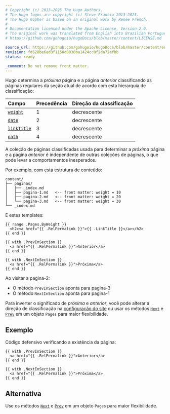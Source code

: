 ```yaml
---
# Copyright (c) 2013–2025 The Hugo Authors.
# The Hugo logos are copyright (c) Steve Francia 2013–2025.
# The Hugo Gopher is based on an original work by Renée French.
#
# Documentation licensed under the Apache License, Version 2.0.
# The original work was translated from English into Brazilian Portuguese.
# https://github.com/gohugoio/hugoDocs/blob/master/content/LICENSE.md

source_url: https://github.com/gohugoio/hugoDocs/blob/master/content/en/_common/methods/page/nextinsection-and-previnsection.md
revision: fd628be6ed3f1150d0030ba1424cc8f2da72efbb
status: ready

_comment: Do not remove front matter.
---
```


Hugo determina a _próxima_ página e a página _anterior_ classificando as páginas
regulares da seção atual de acordo com esta hierarquia de classificação:

 Campo         | Precedência | Direção da classificação
:--------------|:------------|:-------------------------
 [`weight`]    | 1           | decrescente
 [`date`]      | 2           | decrescente
 [`linkTitle`] | 3           | decrescente
 [`path`]      | 4           | decrescente

[`date`]: /methods/page/date/

[`linkTitle`]: /methods/page/linktitle/

[`path`]: /methods/page/path/

[`weight`]: /methods/page/weight/

A coleção de páginas classificadas usada para determinar a _próxima_ página e a
página _anterior_ é independente de outras coleções de páginas, o que pode levar
a comportamentos inesperados.

Por exemplo, com esta estrutura de conteúdo:

```text
content/
├── paginas/
│   ├── _index.md
│   ├── pagina-1.md   <-- front matter: weight = 10
│   ├── pagina-2.md   <-- front matter: weight = 20
│   └── pagina-3.md   <-- front matter: weight = 30
└── _index.md
```

E estes templates:

```go-html-template {file="layouts/_default/list.html"}
{{ range .Pages.ByWeight }}
  <h2><a href="{{ .RelPermalink }}">{{ .LinkTitle }}</a></h2>
{{ end }}
```

```go-html-template {file="layouts/_default/single.html"}
{{ with .PrevInSection }}
  <a href="{{ .RelPermalink }}">Anterior</a>
{{ end }}

{{ with .NextInSection }}
  <a href="{{ .RelPermalink }}">Próxima</a>
{{ end }}
```

Ao visitar a pagina-2:

- O método `PrevInSection` aponta para pagina-3
- O método `NextInSection` aponta para pagina-1

Para inverter o significado de _próxima_ e _anterior_, você pode alterar a
direção de classificação na [configuração do site] ou usar os métodos [`Next`] e
[`Prev`] em um objeto `Pages` para maior flexibilidade.

[configuração do site]: /configuration/page/

[`Next`]: /methods/pages/prev

[`Prev`]: /methods/pages/prev

## Exemplo

Código defensivo verificando a existência da página:

```go-html-template
{{ with .PrevInSection }}
  <a href="{{ .RelPermalink }}">Anterior</a>
{{ end }}

{{ with .NextInSection }}
  <a href="{{ .RelPermalink }}">Próxima</a>
{{ end }}
```

## Alternativa

Use os métodos [`Next`] e [`Prev`] em um objeto `Pages` para maior
flexibilidade.
